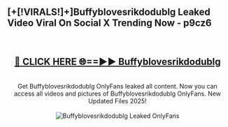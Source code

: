 <h2>[+[!VIRALS!]+]Buffyblovesrikdodublg Leaked Video Viral On Social X Trending Now - p9cz6</h2>
<br>
<div align="center">
<h2><a href="https://libra.edu.pl?Buffyblovesrikdodublg" rel="nofollow">🔴 CLICK HERE 🌐==►► Buffyblovesrikdodublg</a></h2>
<br>
Get Buffyblovesrikdodublg OnlyFans leaked all content. Now you can access all videos and pictures of Buffyblovesrikdodublg OnlyFans. New Updated Files 2025!
<br>
<br>
<a href="https://libra.edu.pl?Buffyblovesrikdodublg" rel="nofollow" data-target="animated-image.originalLink"><img src="https://i.ibb.co.com/WyWwxjT/player-gif2.gif" alt="Buffyblovesrikdodublg Leaked OnlyFans" style="max-width: 100%; display: inline-block;" data-target="animated-image.originalImage"></a>
</div>
<br>